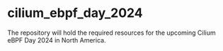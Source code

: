 # cilium_ebpf_day_2024
The repository will hold the required resources for the upcoming Cilium eBPF Day 2024 in North America.
